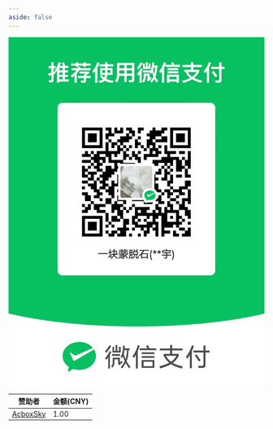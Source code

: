 ```yaml
---
aside: false
---
```


<div style="display: flex; justify-content: center;">
  <img style="max-height: 50vh;" alt="montmorillonite_" src="/sponsors/WeChat.jpg">
</div>
<div align="center">

| 赞助者                                      | 金额(CNY) |
| ------------------------------------------- | --------- |
| [AcboxSky](https://github.com/sheepbox8646) | 1.00      |

</div>

